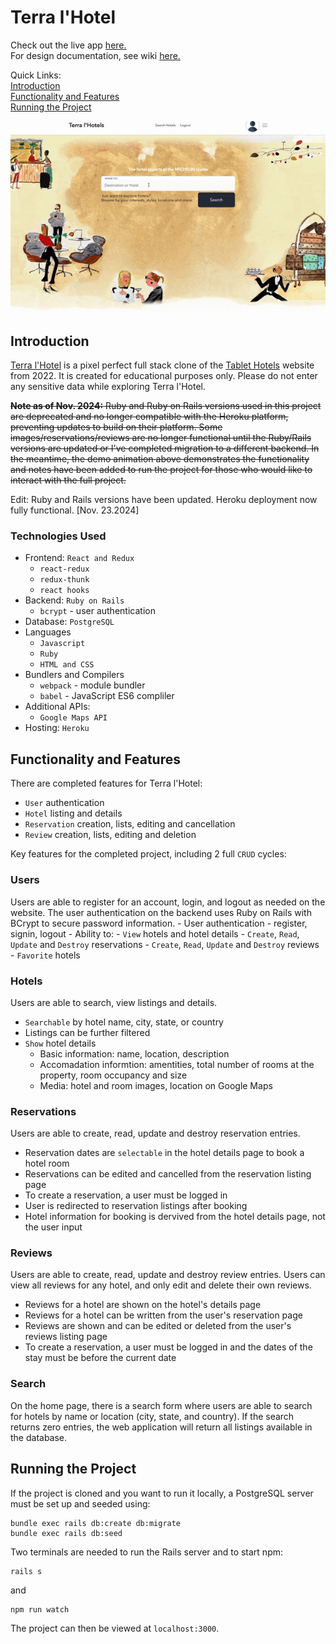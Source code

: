 # Terra l'Hotel
Check out the live app [here.](https://terralhotel.herokuapp.com/) \
For design documentation, see wiki [here.](https://github.com/vera-ho/TerraLHotel/wiki) 

Quick Links: \
[Introduction](#introduction) \
[Functionality and Features](#functionality-and-features) \
[Running the Project](#running-the-project)

![Demo](./app/assets/images/terra-lhotel-demo.gif)

## Introduction
[Terra l'Hotel](https://terralhotel.herokuapp.com/) is a pixel perfect full stack clone of the [Tablet Hotels](http://www.tablethotels.com) website from 2022. It is created for educational purposes only. Please do not enter any sensitive data while exploring Terra l'Hotel.


<strike> **Note as of Nov. 2024:** Ruby and Ruby on Rails versions used in this project are deprecated and no longer compatible with the Heroku platform, preventing updates to build on their platform. Some images/reservations/reviews are no longer functional until the Ruby/Rails versions are updated or I've completed migration to a different backend. In the meantime, the demo animation above demonstrates the functionality and notes have been added to run the project for those who would like to interact with the full project. </strike>

Edit: Ruby and Rails versions have been updated. Heroku deployment now fully functional. [Nov. 23.2024]


### Technologies Used
* Frontend: `React and Redux`
    - `react-redux`
    - `redux-thunk`
    - `react hooks`
* Backend: `Ruby on Rails`
    - `bcrypt` - user authentication
* Database: `PostgreSQL`
* Languages
    - `Javascript`
    - `Ruby`
    - `HTML and CSS`
* Bundlers and Compilers
    - `webpack` - module bundler
    - `babel` - JavaScript ES6 compliler
* Additional APIs:
    - `Google Maps API`
* Hosting: `Heroku`

## Functionality and Features
There are completed features for Terra l'Hotel:
* `User` authentication
* `Hotel` listing and details
* `Reservation` creation, lists, editing and cancellation
* `Review` creation, lists, editing and deletion

Key features for the completed project, including 2 full `CRUD` cycles: 
### Users 
Users are able to register for an account, login, and logout as needed on the website. The user authentication on the backend uses Ruby on Rails with BCrypt to secure password information. 
    - User authentication - register, signin, logout
    - Ability to:
        - `View` hotels and hotel details
        - `Create`, `Read`, `Update` and `Destroy` reservations
        - `Create`, `Read`, `Update` and `Destroy` reviews
        - `Favorite` hotels

### Hotels
Users are able to search, view listings and details.
- `Searchable` by hotel name, city, state, or country
- Listings can be further filtered
- `Show` hotel details
    - Basic information: name, location, description
    - Accomadation informtion: amentities, total number of rooms at the property, room occupancy and size
    - Media: hotel and room images, location on Google Maps

### Reservations
Users are able to create, read, update and destroy reservation entries.
- Reservation dates are `selectable` in the hotel details page to book a hotel room
- Reservations can be edited and cancelled from the reservation listing page
- To create a reservation, a user must be logged in
- User is redirected to reservation listings after booking
- Hotel information for booking is dervived from the hotel details page, not the user input

### Reviews
Users are able to create, read, update and destroy review entries. Users can view all reviews for any hotel, and only edit and delete their own reviews.
- Reviews for a hotel are shown on the hotel's details page
- Reviews for a hotel can be written from the user's reservation page
- Reviews are shown and can be edited or deleted from the user's reviews listing page
- To create a reservation, a user must be logged in and the dates of the stay must be before the current date

### Search
On the home page, there is a search form where users are able to search for hotels by name or location (city, state, and country). If the search returns zero entries, the web application will return all listings available in the database. 

## Running the Project
If the project is cloned and you want to run it locally, a PostgreSQL server must be set up and seeded using:
```
bundle exec rails db:create db:migrate
bundle exec rails db:seed
```

Two terminals are needed to run the Rails server and to start npm:
```
rails s
```
and 
```
npm run watch
```

The project can then be viewed at `localhost:3000`.
